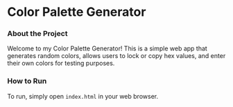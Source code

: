 # Color Palette Generator
### About the Project
Welcome to my Color Palette Generator! This is a simple web app that generates random colors, allows users to lock or copy hex values, and enter their own colors for testing purposes.
### How to Run
To run, simply open `index.html` in your web browser.
